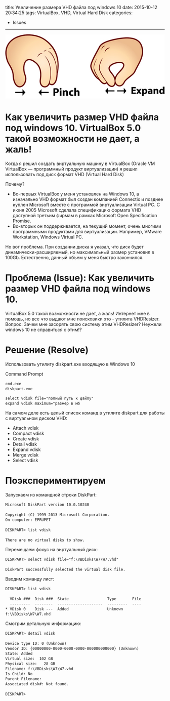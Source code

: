 title: Увеличение размера VHD файла под windows 10
date: 2015-10-12 20:34:25
tags: VirtualBox, VHD, Virtual Hard Disk 
categories:
 - Issues
---

![](/images/pinch_expand.jpg)

# Как увеличить размер VHD файла под windows 10. VirtualBox 5.0 такой возможности не дает, а жаль!

Когда я решил создать виртуальную машину в VirtualBox (Oracle VM VirtualBox — программный продукт виртуализации) я решил использовать под диск формат VHD (Virtual Hard Disk)

Почему? 

- Во-первых VirtualBox у меня установлен на Windows 10, а изначально VHD формат был создан компанией Connectix и позднее куплен Microsoft вместе с программой виртуализации Virtual PC. C июня 2005 Microsoft сделала спецификацию формата VHD доступной третьим фирмам в рамках Microsoft Open Specification Promise.
- Во-вторых он поддерживается, на текущий момент, очень многими программными продуктами для виртуализации. Например, VMware Workstation, Windows Virtual PC.

Но вот проблема. При создании диска я указал, что диск будет динамически-расширяемый, но максимальный размер установил в 100Gb. Естественно, данный объем у меня быстро закончился.

# Проблема (Issue): Как увеличить размер VHD файла под windows 10.

VirtualBox 5.0 такой возможности не дает, а жаль! Интернет мне в помощь, но все что выдают мне поисковики это - утилита VHDResizer. Вопрос: Зачем мне засорять свою систему этим VHDResizer? Неужели windows 10 не справиться с этим!?

# Решение (Resolve)

Использовать утилиту diskpart.exe входящую в Windows 10

Command Prompt

``` 
cmd.exe
diskpart.exe

```

```
select vdisk file="полный путь к файлу"
expand vdisk maximum="размер в мб

```

На самом деле есть целый список команд в утилите diskpart для работы с виртуальном диском VHD:

- Attach  vdisk 
- Compact vdisk 
- Create  vdisk 
- Detail  vdisk 
- Expand  vdisk 
- Merge   vdisk 
- Select  vdisk 

# Поэкспериментируем

Запускаем из командной строки DiskPart:
```
Microsoft DiskPart version 10.0.10240

Copyright (C) 1999-2013 Microsoft Corporation.
On computer: EPRUPET

DISKPART> list vdisk

There are no virtual disks to show.

```

Перемещаем фокус на виртуальный диск:

```
DISKPART> select vdisk file="f:\VBDisks\W7\W7.vhd"

DiskPart successfully selected the virtual disk file.
```
Вводим команду лист:
```
DISKPART> list vdisk

  VDisk ###  Disk ###  State                 Type       File
  ---------  --------  --------------------  ---------  ----
* VDisk 0    Disk ---  Added                 Unknown     f:\VBDisks\W7\W7.vhd
```
Смотрим детальную информацию:

```
DISKPART> detail vdisk

Device type ID: 0 (Unknown)
Vendor ID: {00000000-0000-0000-0000-000000000000} (Unknown)
State: Added
Virtual size:  102 GB
Physical size:   28 GB
Filename: f:\VBDisks\W7\W7.vhd
Is Child: No
Parent Filename:
Associated disk#: Not found.

DISKPART>
```
